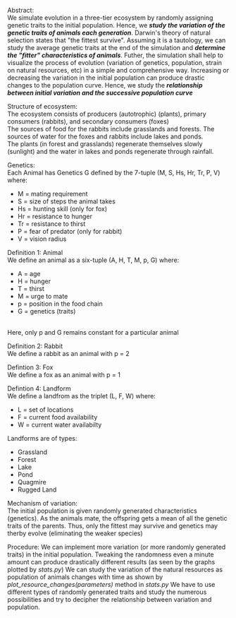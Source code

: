 <p>Abstract:<br>
We simulate evolution in a three-tier ecosystem by randomly assigning genetic traits to the initial population. Hence, we <b><i>study the variation of the genetic traits of animals each generation</i></b>. Darwin's theory of natural selection states that "the fittest survive". Assuming it is a tautology, we can study the average genetic traits at the end of the simulation and <b><i>determine the "fitter" characteristics of animals</i></b>. Futher, the simulation shall help to visualize the process of evolution (variation of genetics, population, strain on natural resources, etc) in a simple and comprehensive way. Increasing or decreasing the variation in the initial population can produce drastic changes to the population curve. Hence, we study the <b><i>relationship between initial variation and the successive population curve</i></b><br></p>
<p>
Structure of ecosystem:<br>
The ecosystem consists of producers (autotrophic) (plants), primary consumers (rabbits), and secondary consumers (foxes)<br>
The sources of food for the rabbits include grasslands and forests. The sources of water for the foxes and rabbits include lakes and ponds.<br>
The plants (in forest and grasslands) regenerate themselves slowly (sunlight) and the water in lakes and ponds regenerate through rainfall.<br>
</p>
<p>
Genetics:<br>
Each Animal has Genetics G defined by the 7-tuple (M, S, Hs, Hr, Tr, P, V) where:<br>
  <ul>
  <li>M = mating requirement</li>
  <li>S = size of steps the animal takes</li>
  <li>Hs = hunting skill (only for fox)</li>
  <li>Hr = resistance to hunger</li>
  <li>Tr = resistance to thirst</li>
  <li>P = fear of predator (only for rabbit)</li>
  <li>V = vision radius</li></ul></p>

<p>
Definition 1: Animal<br>
We define an animal as a six-tuple (A, H, T, M, p, G) where:<br>
       <ul>
       <li>A = age</li>
       <li>H = hunger</li>
       <li>T = thirst</li>
       <li>M = urge to mate</li>
       <li>p = position in the food chain</li>
       <li>G = genetics (traits)</li></ul><br>
    Here, only p and G remains constant for a particular animal</p>
 <p>   
 Definition 2: Rabbit<br>
 We define a rabbit as an animal with p = 2</p>
 <p>
 Defintion 3: Fox<br>
 We define a fox as an animal with p = 1</p>
 <p>
 Defintion 4: Landform<br>
 We define a landfrom as the triplet (L, F, W) where:<br>
        <ul>
        <li>L = set of locations</li>
        <li>F = current food availability</li>
        <li>W = current water availabilty</li></ul></p>
 <p>
  Landforms are of types:<br>
        <ul>
        <li>Grassland</li> 
        <li>Forest</li>
        <li>Lake</li>
        <li>Pond</li>
        <li>Quagmire</li>
        <li>Rugged Land</li></ul>
        
<p>
Mechanism of variation:<br>
The initial population is given randomly generated characteristics (genetics). As the animals mate, the offspring gets a mean of all the 
genetic traits of the parents. Thus, only the fittest may survive and genetics may therby evolve (eliminating the weaker species)</p>

<p>
Procedure:
We can implement more variation (or more randomly generated traits) in the initial population. Tweaking the randomness even a minute amount can produce drastically 
  different results (as seen by the graphs plotted by <i>stats.py</i>)
We can study the variation of the natural resources as population of animals changes with time as shown by  <i>plot_resource_changes(parameters)</i> method in <i>stats.py</i>
We have to use different types of randomly generated traits and study the numerous possibilities and try to decipher the relationship between variation and population.
</p>


 
 
 
 
 
 
 
 
 
 
 
